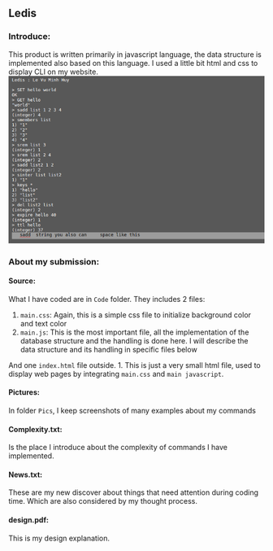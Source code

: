 ## Ledis

### Introduce:
This product is written primarily in javascript language, the data structure is implemented also based on this language. I used a little bit html and css to display CLI on my website.
![What it looks like](https://github.com/LeVuMinhHuy/LedisCLI/blob/master/Pics/hello.png)

### About my submission:
#### Source:
What I have coded are in `Code` folder. They includes 2 files:
1. `main.css`:
Again, this is a simple css file to initialize background color and text color
2. `main.js`:
This is the most important file, all the implementation of the database structure and the handling is done here.
I will describe the data structure and its handling in specific files below

And one `index.html` file outside. 1. This is just a very small html file, used to display web pages by integrating `main.css` and `main javascript`.

#### Pictures:
In folder `Pics`, I keep screenshots of many examples about my commands

#### Complexity.txt:
Is the place I introduce about the complexity of commands I have implemented.

#### News.txt:
These are my new discover about things that need attention during coding time. Which are also considered by my thought process.

#### design.pdf:
This is my design explanation.